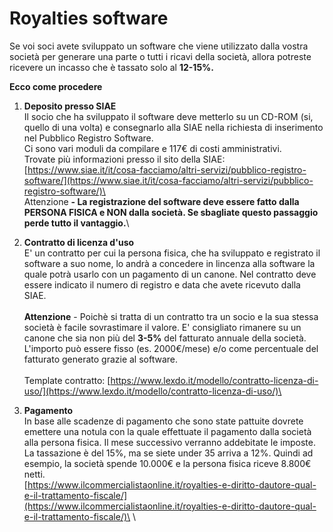 # Royalties software

Se voi soci avete sviluppato un software che viene utilizzato dalla vostra società per generare una parte o tutti i ricavi della società, allora potreste ricevere un incasso che è tassato solo al **12-15%.**&#x20;

**Ecco come procedere**

1. **Deposito presso SIAE**\
   Il socio che ha sviluppato il software deve metterlo su un CD-ROM (si, quello di una volta) e consegnarlo alla SIAE nella richiesta di inserimento nel Pubblico Registro Software. \
   Ci sono vari moduli da compilare e 117€ di costi amministrativi. \
   Trovate più informazioni presso il sito della SIAE: \
   [https://www.siae.it/it/cosa-facciamo/altri-servizi/pubblico-registro-software/](https://www.siae.it/it/cosa-facciamo/altri-servizi/pubblico-registro-software/)\
   \
   Attenzione **- La registrazione del software deve essere fatto dalla PERSONA FISICA e NON dalla società. Se sbagliate questo passaggio perde tutto il vantaggio.**\

2. **Contratto di licenza d'uso**\
   E' un contratto per cui la persona fisica, che ha sviluppato e registrato il software a suo nome, lo andrà a concedere in lincenza alla software la quale potrà usarlo con un pagamento di un canone. Nel contratto deve essere indicato il numero di registro e data che avete ricevuto dalla SIAE. \
   \
   **Attenzione** - Poichè si tratta di un contratto tra un socio e la sua stessa società è facile sovrastimare il valore. E' consigliato rimanere su un canone che sia non più del **3-5%** del fatturato annuale della società.  L'importo può essere fisso (es. 2000€/mese) e/o come percentuale del fatturato generato grazie al software. \
   \
   Template contratto: [https://www.lexdo.it/modello/contratto-licenza-di-uso/](https://www.lexdo.it/modello/contratto-licenza-di-uso/)\

3. **Pagamento**\
   In base alle scadenze di pagamento che sono state pattuite dovrete emettere una notula con la quale effettuate il pagamento dalla società alla persona fisica. Il mese successivo verranno addebitate le imposte. \
   La tassazione è del 15%, ma se siete under 35 arriva a 12%. Quindi ad esempio, la società spende 10.000€ e la persona fisica riceve 8.800€ netti.\
   [https://www.ilcommercialistaonline.it/royalties-e-diritto-dautore-qual-e-il-trattamento-fiscale/](https://www.ilcommercialistaonline.it/royalties-e-diritto-dautore-qual-e-il-trattamento-fiscale/)\
   \





